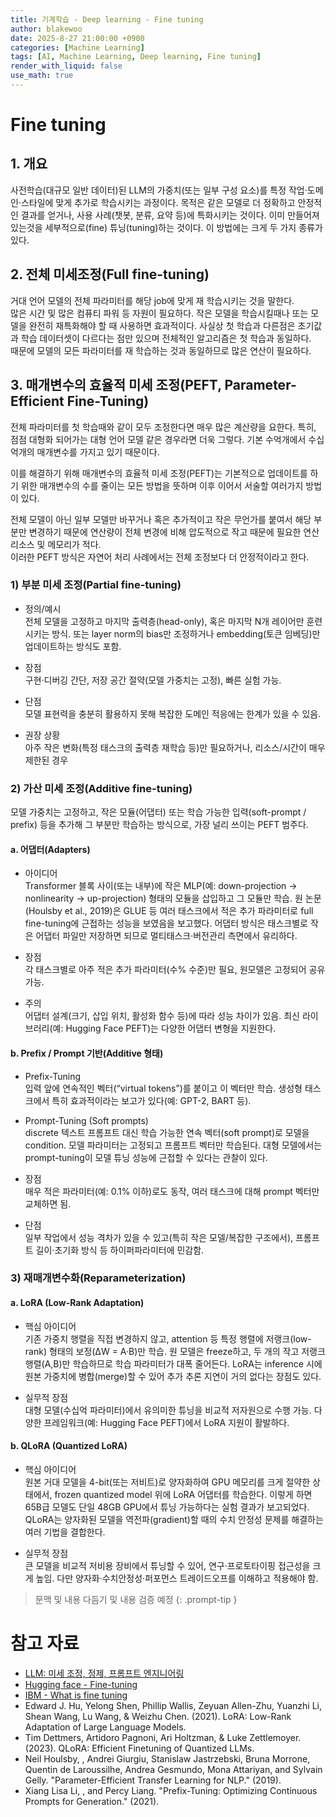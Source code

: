 ```yaml
---
title: 기계학습 - Deep learning - Fine tuning
author: blakewoo
date: 2025-8-27 21:00:00 +0900
categories: [Machine Learning]
tags: [AI, Machine Learning, Deep learning, Fine tuning]
render_with_liquid: false
use_math: true
---
```


# Fine tuning
## 1. 개요
사전학습(대규모 일반 데이터)된 LLM의 가중치(또는 일부 구성 요소)를 특정 작업·도메인·스타일에 맞게 추가로 학습시키는 과정이다.
목적은 같은 모델로 더 정확하고 안정적인 결과를 얻거나, 사용 사례(챗봇, 분류, 요약 등)에 특화시키는 것이다.
이미 만들어져있는것을 세부적으로(fine) 튜닝(tuning)하는 것이다. 이 방법에는 크게 두 가지 종류가 있다.

## 2. 전체 미세조정(Full fine-tuning)
거대 언어 모델의 전체 파라미터를 해당 job에 맞게 재 학습시키는 것을 말한다.    
많은 시간 및 많은 컴퓨티 파워 등 자원이 필요하다. 작은 모델을 학습시킬때나 또는 모델을 완전히 재특화해야 할 때
사용하면 효과적이다. 사실상 첫 학습과 다른점은 초기값과 학습 데이터셋이 다르다는 점만 있으며
전체적인 알고리즘은 첫 학습과 동일하다.   
때문에 모델의 모든 파라미터를 재 학습하는 것과 동일하므로 많은 연산이 필요하다.

## 3. 매개변수의 효율적 미세 조정(PEFT, Parameter-Efficient Fine-Tuning)
전체 파라미터를 첫 학습때와 같이 모두 조정한다면 매우 많은 계산량을 요한다. 특히, 점점 대형화 되어가는
대형 언어 모델 같은 경우라면 더욱 그렇다. 기본 수억개에서 수십억개의 매개변수를 가지고 있기 때문이다.    

이를 해결하기 위해 매개변수의 효율적 미세 조정(PEFT)는 기본적으로 업데이트를 하기 위한 매개변수의 수를 줄이는
모든 방법을 뜻하며 이후 이어서 서술할 여러가지 방법이 있다.

전체 모델이 아닌 일부 모델만 바꾸거나 혹은 추가적이고 작은 무언가를 붙여서 해당 부분만 변경하기 때문에
연산량이 전체 변경에 비해 압도적으로 작고 때문에 필요한 연산 리소스 및 메모리가 적다.   
이러한 PEFT 방식은 자연어 처리 사례에서는 전체 조정보다 더 안정적이라고 한다.

### 1) 부분 미세 조정(Partial fine-tuning)
- 정의/예시   
  전체 모델을 고정하고 마지막 출력층(head-only), 혹은 마지막 N개 레이어만 훈련시키는 방식.
  또는 layer norm의 bias만 조정하거나 embedding(토큰 임베딩)만 업데이트하는 방식도 포함.


- 장점   
  구현·디버깅 간단, 저장 공간 절약(모델 가중치는 고정), 빠른 실험 가능.


- 단점   
  모델 표현력을 충분히 활용하지 못해 복잡한 도메인 적응에는 한계가 있을 수 있음.


- 권장 상황   
  아주 작은 변화(특정 태스크의 출력층 재학습 등)만 필요하거나, 리소스/시간이 매우 제한된 경우

### 2) 가산 미세 조정(Additive fine-tuning)
모델 가중치는 고정하고, 작은 모듈(어댑터) 또는 학습 가능한 입력(soft-prompt / prefix) 등을 추가해 그 부분만 학습하는 방식으로,
가장 널리 쓰이는 PEFT 범주다.

#### a. 어댑터(Adapters)
- 아이디어    
  Transformer 블록 사이(또는 내부)에 작은 MLP(예: down-projection → nonlinearity → up-projection)
  형태의 모듈을 삽입하고 그 모듈만 학습. 원 논문(Houlsby et al., 2019)은 GLUE 등 여러 태스크에서 적은 추가
  파라미터로 full fine-tuning에 근접하는 성능을 보였음을 보고했다. 어댑터 방식은 태스크별로 작은 어댑터 파일만 저장하면
  되므로 멀티태스크·버전관리 측면에서 유리하다.


- 장점   
  각 태스크별로 아주 적은 추가 파라미터(수% 수준)만 필요, 원모델은 고정되어 공유 가능.


- 주의   
  어댑터 설계(크기, 삽입 위치, 활성화 함수 등)에 따라 성능 차이가 있음. 최신 라이브러리(예: Hugging Face PEFT)는
  다양한 어댑터 변형을 지원한다.

#### b. Prefix / Prompt 기반(Additive 형태)
- Prefix-Tuning    
  입력 앞에 연속적인 벡터(“virtual tokens”)를 붙이고 이 벡터만 학습. 생성형 태스크에서 특히 효과적이라는 보고가 있다(예: GPT-2, BART 등).


- Prompt-Tuning (Soft prompts)    
  discrete 텍스트 프롬프트 대신 학습 가능한 연속 벡터(soft prompt)로 모델을 condition. 모델 파라미터는 고정되고 프롬프트 벡터만 학습된다.
  대형 모델에서는 prompt-tuning이 모델 튜닝 성능에 근접할 수 있다는 관찰이 있다.


- 장점    
  매우 적은 파라미터(예: 0.1% 이하)로도 동작, 여러 태스크에 대해 prompt 벡터만 교체하면 됨.


- 단점   
  일부 작업에서 성능 격차가 있을 수 있고(특히 작은 모델/복잡한 구조에서), 프롬프트 길이·초기화 방식 등 하이퍼파라미터에 민감함.

### 3) 재매개변수화(Reparameterization)

#### a. LoRA (Low-Rank Adaptation)
- 핵심 아이디어   
  기존 가중치 행렬을 직접 변경하지 않고, attention 등 특정 행렬에 저랭크(low-rank) 형태의 보정(ΔW = A·B)만 학습. 원 모델은 freeze하고,
  두 개의 작고 저랭크 행렬(A,B)만 학습하므로 학습 파라미터가 대폭 줄어든다. LoRA는 inference 시에 원본 가중치에 병합(merge)할 수 있어
  추가 추론 지연이 거의 없다는 장점도 있다.


- 실무적 장점   
  대형 모델(수십억 파라미터)에서 유의미한 튜닝을 비교적 저자원으로 수행 가능. 다양한 프레임워크(예: Hugging Face PEFT)에서 LoRA 지원이 활발하다.

#### b. QLoRA (Quantized LoRA)
- 핵심 아이디어   
  원본 거대 모델을 4-bit(또는 저비트)로 양자화하여 GPU 메모리를 크게 절약한 상태에서, frozen quantized model 위에 LoRA 어댑터를 학습한다.
  이렇게 하면 65B급 모델도 단일 48GB GPU에서 튜닝 가능하다는 실험 결과가 보고되었다. QLoRA는 양자화된 모델을 역전파(gradient)할 때의
  수치 안정성 문제를 해결하는 여러 기법을 결합한다.


- 실무적 장점   
  큰 모델을 비교적 저비용 장비에서 튜닝할 수 있어, 연구·프로토타이핑 접근성을 크게 높임. 다만 양자화·수치안정성·퍼포먼스 트레이드오프를 이해하고
  적용해야 함.

> 문맥 및 내용 다듬기 및 내용 검증 예정
{: .prompt-tip }


# 참고 자료
- [LLM: 미세 조정, 정제, 프롬프트 엔지니어링](https://developers.google.com/machine-learning/crash-course/llm/tuning)
- [Hugging face - Fine-tuning](https://huggingface.co/docs/transformers/en/training)
- [IBM - What is fine tuning](https://www.ibm.com/think/topics/fine-tuning)
- Edward J. Hu, Yelong Shen, Phillip Wallis, Zeyuan Allen-Zhu, Yuanzhi Li, Shean Wang, Lu Wang, & Weizhu Chen. (2021). LoRA: Low-Rank Adaptation of Large Language Models.
- Tim Dettmers, Artidoro Pagnoni, Ari Holtzman, & Luke Zettlemoyer. (2023). QLoRA: Efficient Finetuning of Quantized LLMs.
- Neil Houlsby, , Andrei Giurgiu, Stanislaw Jastrzebski, Bruna Morrone, Quentin de Laroussilhe, Andrea Gesmundo, Mona Attariyan, and Sylvain Gelly. "Parameter-Efficient Transfer Learning for NLP." (2019).
- Xiang Lisa Li, , and Percy Liang. "Prefix-Tuning: Optimizing Continuous Prompts for Generation." (2021).




